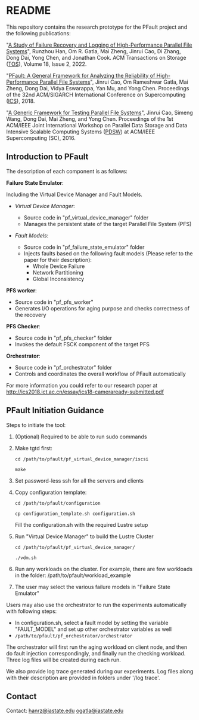 # README #
This repository contains the research prototype for the PFault project and the following publications: 

"[A Study of Failure Recovery and Logging of High-Performance Parallel File Systems](https://dl.acm.org/doi/10.1145/3483447)",
Runzhou Han, Om R. Gatla, Mai Zheng, Jinrui Cao, Di Zhang, Dong Dai, Yong Chen, and Jonathan Cook.
ACM Transactions on Storage ([TOS](https://dl.acm.org/journal/tos)), Volume 18, Issue 2, 2022.

"[PFault: A General Framework for Analyzing the Reliability of High-Performance Parallel File Systems](https://dl.acm.org/doi/10.1145/3205289.3205302)", 
Jinrui Cao, Om Rameshwar Gatla, Mai Zheng, Dong Dai, Vidya Eswarappa, Yan Mu, and Yong Chen. 
Proceedings of the 32nd ACM/SIGARCH International Conference on Supercomputing ([ICS](https://www.ics-conference.org/index.html)), 2018.

"[A Generic Framework for Testing Parallel File Systems](https://ieeexplore.ieee.org/document/7836568)",
Jinrui Cao, Simeng Wang, Dong Dai, Mai Zheng, and Yong Chen.
Proceedings of the 1st ACM/IEEE Joint International Workshop on Parallel Data Storage and Data Intensive Scalable Computing Systems ([PDSW](http://www.pdsw.org/index.shtml)) at ACM/IEEE Supercomputing (SC), 2016.

## Introduction to PFault ##
The description of each component is as follows:

**Failure State Emulator**:

Including the Virtual Device Manager and Fault Models.

- *Virtual Device Manager*:
  - Source code in "pf_virtual_device_manager" folder
  - Manages the persistent state of the target Parallel File System (PFS)


- *Fault Models*:
  - Source code in "pf_failure_state_emulator" folder
  - Injects faults based on the following fault models (Please refer to the paper for their description):
    - Whole Device Failure
    - Network Partitioning
    - Global Inconsistency


**PFS worker**:
  - Source code in "pf_pfs_worker"
  - Generates I/O operations for aging purpose and checks correctness of the recovery

**PFS Checker**:
  - Source code in "pf_pfs_checker" folder
  - Invokes the default FSCK component of the target PFS
  
**Orchestrator**:
  - Source code in "pf_orchestrator" folder
  - Controls and coordinates the overall workflow of PFault automatically

For more information you could refer to our research paper 
at http://ics2018.ict.ac.cn/essay/ics18-cameraready-submitted.pdf

## PFault Initiation Guidance ##

Steps to initiate the tool:

  1.  (Optional) Required to be able to run sudo commands

  2.  Make tgtd first:
 
      ```cd /path/to/pfault/pf_virtual_device_manager/iscsi```
      
      ```make```

  3.  Set password-less ssh for all the servers and clients
  
  4.  Copy configuration template:

      ```cd /path/to/pfault/configuration```
      
      ```cp configuration_template.sh configuration.sh```

      Fill the configuration.sh with the required Lustre setup

  5.  Run "Virtual Device Manager" to build the Lustre Cluster 

      ```cd /path/to/pfault/pf_virtual_device_manager/```
      
      ```./vdm.sh```

  6.  Run any workloads on the cluster. For example, there are few workloads in the folder:
      /path/to/pfault/workload_example
  
  7.  The user may select the various failure models in "Failure State Emulator"



Users may also use the orchestrator to run the experiments automatically with following steps:
  - In configuration.sh, select a fault model by setting the variable "FAULT_MODEL" and set up other orchestrator variables as well
  - ```/path/to/pfault/pf_orchestrator/orchestrator```

The orchestrator will first run the aging workload on client node, and then do fault injection correspondingly, and finally run the checking workload. Three log files will be created during each run. 

We also provide log trace generated during our experiments. Log files along with their description are provided in folders under '/log trace'.

## Contact ##
Contact: hanrz@iastate.edu ogatla@iastate.edu 
